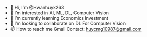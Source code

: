 - 👋 Hi, I’m @Hwanhuyk263
- 👀 I’m interested in AI, ML, DL, Computer Vision
- 🌱 I’m currently learning Economics Investment
- 💞️ I’m looking to collaborate on DL For Computer Vision
- 📫 How to reach me Gmail Contact: huycmg10987@gmail.com

<!---
Hwanhuyk263/Hwanhuyk263 is a ✨ special ✨ repository because its `README.md` (this file) appears on your GitHub profile.
You can click the Preview link to take a look at your changes.
--->
